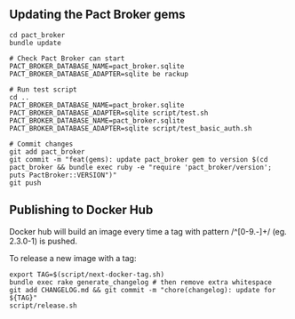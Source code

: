 ## Updating the Pact Broker gems

    cd pact_broker
    bundle update

    # Check Pact Broker can start
    PACT_BROKER_DATABASE_NAME=pact_broker.sqlite PACT_BROKER_DATABASE_ADAPTER=sqlite be rackup

    # Run test script
    cd ..
    PACT_BROKER_DATABASE_NAME=pact_broker.sqlite PACT_BROKER_DATABASE_ADAPTER=sqlite script/test.sh
    PACT_BROKER_DATABASE_NAME=pact_broker.sqlite PACT_BROKER_DATABASE_ADAPTER=sqlite script/test_basic_auth.sh

    # Commit changes
    git add pact_broker
    git commit -m "feat(gems): update pact_broker gem to version $(cd pact_broker && bundle exec ruby -e "require 'pact_broker/version'; puts PactBroker::VERSION")"
    git push

## Publishing to Docker Hub

Docker hub will build an image every time a tag with pattern /^[0-9.\-]+/ (eg. 2.3.0-1) is pushed.

To release a new image with a tag:

    export TAG=$(script/next-docker-tag.sh)
    bundle exec rake generate_changelog # then remove extra whitespace
    git add CHANGELOG.md && git commit -m "chore(changelog): update for ${TAG}"
    script/release.sh
